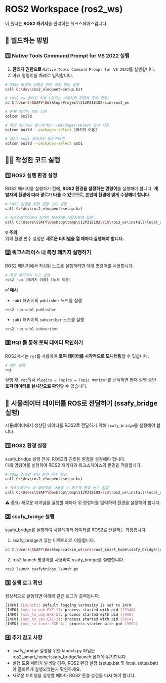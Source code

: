 # ROS2 Workspace (ros2_ws)

이 폴더는 **ROS2 패키지**를 관리하는 워크스페이스입니다.

## 🚀 빌드하는 방법

### 1️⃣ Native Tools Command Prompt for VS 2022 실행

1. **관리자 권한으로** `Native Tools Command Prompt for VS 2022`를 실행합니다.
2. 아래 명령어를 차례로 입력합니다.

```bash
# ROS2 명령어 실행을 위한 배치 파일 실행
call C:\dev\ros2_eloquent\setup.bat

# ros2_ws 폴더로 이동 (경로는 사용자의 환경에 맞게 변경)
cd C:\Users\SSAFY\Desktop\Project\S12P21E102\sim\ros2_ws

# 전체 패키지 빌드 실행
colcon build

# 특정 패키지만 빌드하려면 --packages-select 옵션 사용
colcon build --packages-select [패키지 이름]

# 예시: sub1 패키지만 빌드하려면
colcon build --packages-select sub1
```

## 🏃‍♂️ 작성한 코드 실행

### 1️⃣ ROS2 실행 환경 설정

ROS2 패키지를 실행하기 전에, **ROS2 환경을 설정하는 명령어**를 실행해야 합니다.
**개발자의 환경에 따라 경로가 다를 수 있으므로, 본인의 환경에 맞게 수정해야 합니다.**

```bash
# ROS2 실행을 위한 환경 변수 설정
call C:\dev\ros2_eloquent\setup.bat

# 워크스페이스에서 설치된 패키지를 사용하도록 설정
call C:\Users\SSAFY\Desktop\temp\S12P21E102\sim\ros2_ws\install\local_setup.bat
```

**💡 주의**<br>
위의 환경 변수 설정은 **새로운 터미널을 열 때마다 실행해야 합니다.**

### 2️⃣ 워크스페이스 내 특정 패키지 실행하기

ROS2 패키지에서 작성된 노드를 실행하려면 아래 명령어를 사용합니다.

```bash
# 특정 패키지의 노드 실행
ros2 run [패키지 이름] [노드 이름]
```

**✅ 예시**

- `sub1` 패키지의 `publisher` 노드를 실행

```bash
ros2 run sub1 publisher
```

- `sub1` 패키지의 `subscriber` 노드를 실행

```bash
ros2 run sub1 subscriber
```

### 3️⃣ RQT를 통해 토픽 데이터 확인하기

ROS2에서는 `rqt`를 사용하여 **토픽 데이터를 시각적으로 모니터링**할 수 있습니다.

```bash
# RQT 실행
rqt
```

실행 후, `rqt`에서 `Plugins → Topics → Topic Monitor`를 선택하면
현재 실행 중인 **토픽 데이터를 실시간으로 확인**할 수 있습니다.

## 🔗 시뮬레이터 데이터를 ROS로 전달하기 (ssafy_bridge 실행)

시뮬레이터에서 생성된 데이터를 ROS2로 전달하기 위해 `ssafy_bridge`를 실행해야 합니다.

### 1️⃣ ROS2 환경 설정

ssafy_bridge 실행 전에, ROS2와 관련된 환경을 설정해야 합니다.  
아래 명령어를 실행하여 ROS2 패키지와 워크스페이스의 환경을 적용합니다.

```bash
# ROS2 실행을 위한 환경 변수 설정
call C:\dev\ros2_eloquent\setup.bat

# 워크스페이스 내 패키지를 사용할 수 있도록 환경 변수 설정
call C:\Users\SSAFY\Desktop\temp\S12P21E102\sim\ros2_ws\install\local_setup.bat
```

⚠️ 중요:
새로운 터미널을 실행할 때마다 위 명령어를 입력하여 환경을 설정해야 합니다.

### 2️⃣ ssafy_bridge 실행

ssafy_bridge를 실행하여 시뮬레이터 데이터를 ROS2로 전달하는 과정입니다.

1. ssafy_bridge가 있는 디렉토리로 이동합니다.

```bash
cd C:\Users\SSAFY\Desktop\catkin_ws\src\ros2_smart_home\ssafy_bridge\launch
```

2. ros2 launch 명령어를 사용하여 ssafy_bridge를 실행합니다.

```bash
ros2 launch ssafybridge_launch.py
```

### 3️⃣ 실행 로그 확인

정상적으로 실행되면 아래와 같은 로그가 출력됩니다.

```bash
[INFO] [Launch]: Default logging verbosity is set to INFO
[INFO] [udp_to_pub.EXE-1]: process started with pid [15340]
[INFO] [sub_to_udp.EXE-2]: process started with pid [7988]
[INFO] [udp_to_cam.EXE-3]: process started with pid [5864]
[INFO] [udp_to_laser.EXE-4]: process started with pid [9592]
```

### 4️⃣ 추가 참고 사항

- ssafy_bridge 실행을 위한 launch.py 파일은 ros2_smart_home/ssafy_bridge/launch 폴더에 위치합니다.
- 실행 도중 에러가 발생할 경우, ROS2 환경 설정 (setup.bat 및 local_setup.bat)이 올바르게 실행되었는지 확인하세요.
- 새로운 터미널을 실행할 때마다 ROS2 환경 설정을 다시 해야 합니다.
